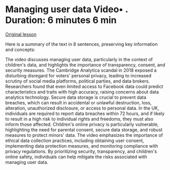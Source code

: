 # Managing user data Video• . Duration: 6 minutes 6 min

[Original lesson](https://www.coursera.org/learn/uol-web-development/lecture/49h1x/managing-user-data)

Here is a summary of the text in 8 sentences, preserving key information and concepts:

The video discusses managing user data, particularly in the context of children's data, and highlights the importance of transparency, consent, and security measures. The Cambridge Analytica scandal in 2018 exposed a disturbing disregard for voters' personal privacy, leading to increased scrutiny of social media platforms, political parties, and data brokers. Researchers found that even limited access to Facebook data could predict characteristics and traits with high accuracy, raising concerns about data analytics technology. Secure data storage is crucial to prevent data breaches, which can result in accidental or unlawful destruction, loss, alteration, unauthorized disclosure, or access to personal data. In the UK, individuals are required to report data breaches within 72 hours, and if likely to result in a high risk to individual rights and freedoms, they must also inform those affected. Children's online privacy is particularly vulnerable, highlighting the need for parental consent, secure data storage, and robust measures to protect minors' data. The video emphasizes the importance of ethical data collection practices, including obtaining user consent, implementing data protection measures, and monitoring compliance with privacy regulations. By prioritizing security, transparency, and children's online safety, individuals can help mitigate the risks associated with managing user data.

